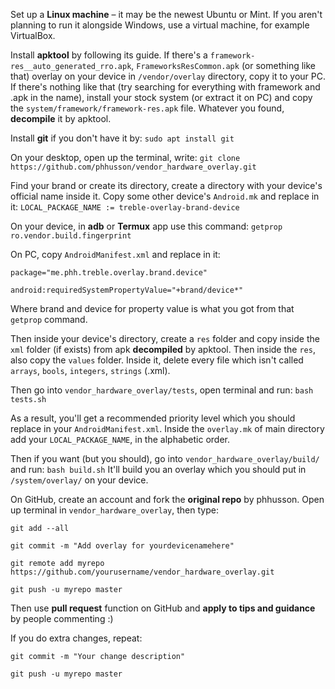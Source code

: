 Set up a **Linux machine** – it may be the newest Ubuntu or Mint. If you aren't planning to run it alongside Windows, use a virtual machine, for example VirtualBox.

Install **apktool** by following its guide.
If there's a `framework-res__auto_generated_rro.apk`, `FrameworksResCommon.apk` (or something like that) overlay on your device in `/vendor/overlay` directory, copy it to your PC. If there's nothing like that (try searching for everything with framework and .apk in the name), install your stock system (or extract it on PC) and copy the `system/framework/framework-res.apk` file.
Whatever you found, **decompile** it by apktool.

Install **git** if you don't have it by:
`sudo apt install git`

On your desktop, open up the terminal, write:
`git clone https://github.com/phhusson/vendor_hardware_overlay.git`

Find your brand or create its directory, create a directory with your device's official name inside it. Copy some other device's `Android.mk` and replace in it:
`LOCAL_PACKAGE_NAME := treble-overlay-brand-device`

On your device, in **adb** or **Termux** app use this command:
`getprop ro.vendor.build.fingerprint`

On PC, copy `AndroidManifest.xml` and replace in it:

`package="me.phh.treble.overlay.brand.device"`

`android:requiredSystemPropertyValue="+brand/device*"`

Where brand and device for property value is what you got from that `getprop` command.

Then inside your device's directory, create a `res` folder and copy inside the `xml` folder (if exists) from apk **decompiled** by apktool. Then inside the `res`, also copy the `values` folder. Inside it, delete every file which isn't called `arrays`, `bools`, `integers`, `strings` (.xml).

Then go into `vendor_hardware_overlay/tests`, open terminal and run:
`bash tests.sh`

As a result, you'll get a recommended priority level which you should replace in your `AndroidManifest.xml`.
Inside the `overlay.mk` of main directory add your `LOCAL_PACKAGE_NAME`, in the alphabetic order.

Then if you want (but you should), go into `vendor_hardware_overlay/build/` and run:
`bash build.sh`
It'll build you an overlay which you should put in `/system/overlay/` on your device.

On GitHub, create an account and fork the **original repo** by phhusson.
Open up terminal in `vendor_hardware_overlay`, then type:

`git add --all`

`git commit -m "Add overlay for yourdevicenamehere"`

`git remote add myrepo https://github.com/yourusername/vendor_hardware_overlay.git`

`git push -u myrepo master`


Then use **pull request** function on GitHub and **apply to tips and guidance** by people commenting :)

If you do extra changes, repeat:

`git commit -m "Your change description"`

`git push -u myrepo master`